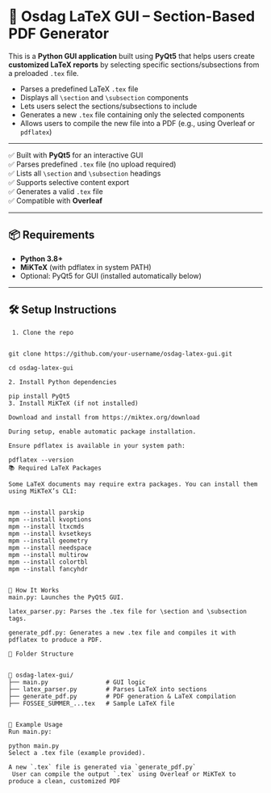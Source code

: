 # 📄 Osdag LaTeX GUI – Section-Based PDF Generator

This is a **Python GUI application** built using **PyQt5** that helps users create **customized LaTeX reports** by selecting specific sections/subsections from a preloaded `.tex` file.

- Parses a predefined LaTeX `.tex` file
- Displays all `\section` and `\subsection` components
- Lets users select the sections/subsections to include
- Generates a new `.tex` file containing only the selected components
- Allows users to compile the new file into a PDF (e.g., using Overleaf or `pdflatex`)




---

✅ Built with **PyQt5** for an interactive GUI  
✅ Parses predefined `.tex` file (no upload required)  
✅ Lists all `\section` and `\subsection` headings  
✅ Supports selective content export  
✅ Generates a valid `.tex` file  
✅ Compatible with **Overleaf**


---

## 📦 Requirements

- **Python 3.8+**
- **MiKTeX** (with pdflatex in system PATH)
- Optional: PyQt5 for GUI (installed automatically below)

---

## 🛠️ Setup Instructions
```
 1. Clone the repo


git clone https://github.com/your-username/osdag-latex-gui.git

cd osdag-latex-gui

2. Install Python dependencies

pip install PyQt5
3. Install MiKTeX (if not installed)

Download and install from https://miktex.org/download

During setup, enable automatic package installation.

Ensure pdflatex is available in your system path:

pdflatex --version
📚 Required LaTeX Packages

Some LaTeX documents may require extra packages. You can install them using MiKTeX’s CLI:


mpm --install parskip
mpm --install kvoptions
mpm --install ltxcmds
mpm --install kvsetkeys
mpm --install geometry
mpm --install needspace
mpm --install multirow
mpm --install colortbl
mpm --install fancyhdr


🧠 How It Works
main.py: Launches the PyQt5 GUI.

latex_parser.py: Parses the .tex file for \section and \subsection tags.

generate_pdf.py: Generates a new .tex file and compiles it with pdflatex to produce a PDF.

📂 Folder Structure


📁 osdag-latex-gui/
├── main.py                # GUI logic
├── latex_parser.py        # Parses LaTeX into sections
├── generate_pdf.py        # PDF generation & LaTeX compilation
├── FOSSEE_SUMMER_...tex   # Sample LaTeX file


🧪 Example Usage
Run main.py:

python main.py
Select a .tex file (example provided).

A new `.tex` file is generated via `generate_pdf.py`
 User can compile the output `.tex` using Overleaf or MiKTeX to produce a clean, customized PDF
